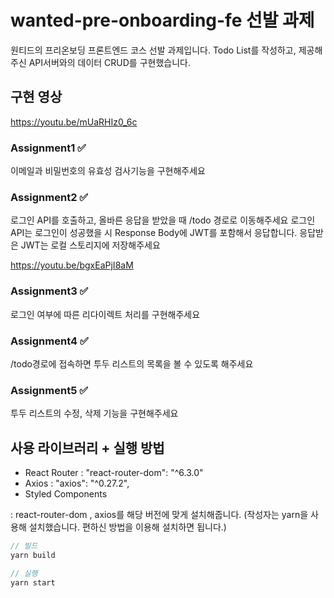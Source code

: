 # wanted-pre-onboarding-fe 선발 과제
원티드의 프리온보딩 프론트엔드 코스 선발 과제입니다. Todo List를 작성하고, 제공해주신 API서버와의 데이터 CRUD를 구현했습니다.


## 구현 영상

https://youtu.be/mUaRHIz0_6c

### Assignment1  ✅
이메일과 비밀번호의 유효성 검사기능을 구현해주세요


### Assignment2  ✅
로그인 API를 호출하고, 올바른 응답을 받았을 때 /todo 경로로 이동해주세요
로그인 API는 로그인이 성공했을 시 Response Body에 JWT를 포함해서 응답합니다.
응답받은 JWT는 로컬 스토리지에 저장해주세요


</hr>

https://youtu.be/bgxEaPjI8aM

### Assignment3  ✅
로그인 여부에 따른 리다이렉트 처리를 구현해주세요

### Assignment4  ✅
/todo경로에 접속하면 투두 리스트의 목록을 볼 수 있도록 해주세요

### Assignment5  ✅
투두 리스트의 수정, 삭제 기능을 구현해주세요



## 사용 라이브러리 + 실행 방법 

- React Router : "react-router-dom": "^6.3.0"
- Axios : "axios": "^0.27.2",
- Styled Components

: react-router-dom , axios를 해당 버전에 맞게 설치해줍니다. (작성자는 yarn을 사용해 설치했습니다. 편하신 방법을 이용해 설치하면 됩니다.)
```javascript
// 빌드
yarn build

// 실행
yarn start
```





